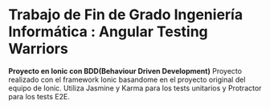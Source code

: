 # Trabajo de Fin de Grado Ingeniería Informática : Angular Testing Warriors

**Proyecto en Ionic con BDD(Behaviour Driven Development)** Proyecto realizado con el framework Ionic basandome en el proyecto original del equipo de Ionic. Utiliza Jasmine y Karma para los tests unitarios y Protractor para los tests E2E.

